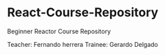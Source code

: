 # React-Course-Repository

Beginner Reactor Course Repository

Teacher: Fernando herrera
Trainee: Gerardo Delgado
